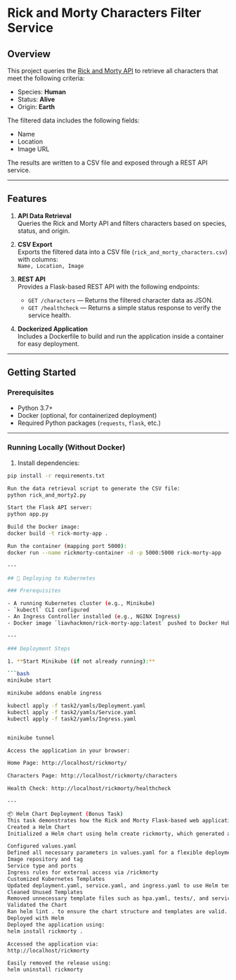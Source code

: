 # Rick and Morty Characters Filter Service

## Overview

This project queries the [Rick and Morty API](https://rickandmortyapi.com/documentation/#rest) to retrieve all characters that meet the following criteria:

- Species: **Human**
- Status: **Alive**
- Origin: **Earth**

The filtered data includes the following fields:

- Name
- Location
- Image URL

The results are written to a CSV file and exposed through a REST API service.

---

## Features

1. **API Data Retrieval**  
   Queries the Rick and Morty API and filters characters based on species, status, and origin.

2. **CSV Export**  
   Exports the filtered data into a CSV file (`rick_and_morty_characters.csv`) with columns:  
   `Name, Location, Image`

3. **REST API**  
   Provides a Flask-based REST API with the following endpoints:
   - `GET /characters` — Returns the filtered character data as JSON.
   - `GET /healthcheck` — Returns a simple status response to verify the service health.

4. **Dockerized Application**  
   Includes a Dockerfile to build and run the application inside a container for easy deployment.

---

## Getting Started

### Prerequisites

- Python 3.7+
- Docker (optional, for containerized deployment)
- Required Python packages (`requests`, `flask`, etc.)

---

### Running Locally (Without Docker)

1. Install dependencies:

```bash
pip install -r requirements.txt

Run the data retrieval script to generate the CSV file:
python rick_and_morty2.py

Start the Flask API server:
python app.py

Build the Docker image:
docker build -t rick-morty-app .

Run the container (mapping port 5000):
docker run --name rickmorty-container -d -p 5000:5000 rick-morty-app

---

## 🚀 Deploying to Kubernetes

### Prerequisites

- A running Kubernetes cluster (e.g., Minikube)
- `kubectl` CLI configured
- An Ingress Controller installed (e.g., NGINX Ingress)
- Docker image `liavhackmon/rick-morty-app:latest` pushed to Docker Hub

---

### Deployment Steps

1. **Start Minikube (if not already running):**

```bash
minikube start

minikube addons enable ingress

kubectl apply -f task2/yamls/Deployment.yaml
kubectl apply -f task2/yamls/Service.yaml
kubectl apply -f task2/yamls/Ingress.yaml


minikube tunnel

Access the application in your browser:

Home Page: http://localhost/rickmorty/

Characters Page: http://localhost/rickmorty/characters

Health Check: http://localhost/rickmorty/healthcheck

---

📦 Helm Chart Deployment (Bonus Task)
This task demonstrates how the Rick and Morty Flask-based web application was containerized and deployed to a Kubernetes cluster using Helm.
Created a Helm Chart
Initialized a Helm chart using helm create rickmorty, which generated a standardized folder structure including Chart.yaml, values.yaml, and a templates/ directory.

Configured values.yaml
Defined all necessary parameters in values.yaml for a flexible deployment:
Image repository and tag
Service type and ports
Ingress rules for external access via /rickmorty
Customized Kubernetes Templates
Updated deployment.yaml, service.yaml, and ingress.yaml to use Helm templating syntax (.Values) for full configurability.
Cleaned Unused Templates
Removed unnecessary template files such as hpa.yaml, tests/, and serviceaccount.yaml to keep the chart minimal and focused.
Validated the Chart
Ran helm lint . to ensure the chart structure and templates are valid.
Deployed with Helm
Deployed the application using:
helm install rickmorty .

Accessed the application via:
http://localhost/rickmorty

Easily removed the release using:
helm uninstall rickmorty
